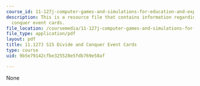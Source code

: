 ```yaml
---
course_id: 11-127j-computer-games-and-simulations-for-education-and-exploration-spring-2015
description: This is a resource file that contains information regarding divide and
  conquer event cards.
file_location: /coursemedia/11-127j-computer-games-and-simulations-for-education-and-exploration-spring-2015/9b5e79142cfbe325528e5fdb769e58af_MIT11_127JS15_DC_event.pdf
file_type: application/pdf
layout: pdf
title: 11.127J S15 Divide and Conquer Event Cards
type: course
uid: 9b5e79142cfbe325528e5fdb769e58af

---
```

None